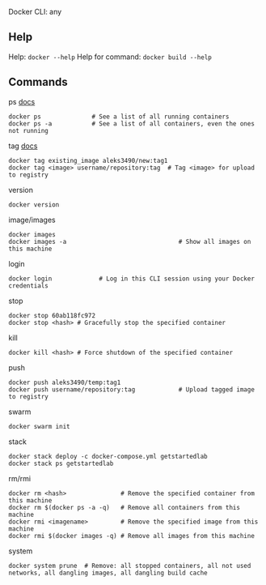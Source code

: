 Docker CLI: any

## Help
Help: `docker --help`
Help for command: `docker build --help`

## Commands
ps [docs](https://docs.docker.com/engine/reference/commandline/ps/)
```
docker ps              # See a list of all running containers
docker ps -a           # See a list of all containers, even the ones not running
```
tag [docs](https://docs.docker.com/engine/reference/commandline/tag/)
```
docker tag existing_image aleks3490/new:tag1
docker tag <image> username/repository:tag  # Tag <image> for upload to registry
```
version
```
docker version
```
image/images
```
docker images
docker images -a                               # Show all images on this machine
```
login
```
docker login             # Log in this CLI session using your Docker credentials
```
stop
```
docker stop 60ab118fc972
docker stop <hash> # Gracefully stop the specified container
```
kill
```
docker kill <hash> # Force shutdown of the specified container
```
push
```
docker push aleks3490/temp:tag1
docker push username/repository:tag            # Upload tagged image to registry
```
swarm
```
docker swarm init
```
stack
```
docker stack deploy -c docker-compose.yml getstartedlab
docker stack ps getstartedlab
```
rm/rmi
```
docker rm <hash>               # Remove the specified container from this machine
docker rm $(docker ps -a -q)   # Remove all containers from this machine
docker rmi <imagename>         # Remove the specified image from this machine
docker rmi $(docker images -q) # Remove all images from this machine
```
system

```
docker system prune  # Remove: all stopped containers, all not used networks, all dangling images, all dangling build cache
```
